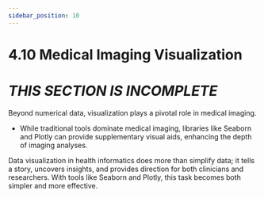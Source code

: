 ```yaml
---
sidebar_position: 10
---
```


# 4.10 Medical Imaging Visualization

# ***THIS SECTION IS INCOMPLETE***

Beyond numerical data, visualization plays a pivotal role in medical imaging.

- While traditional tools dominate medical imaging, libraries like Seaborn and Plotly can provide supplementary visual aids, enhancing the depth of imaging analyses.

Data visualization in health informatics does more than simplify data; it tells a story, uncovers insights, and provides direction for both clinicians and researchers. With tools like Seaborn and Plotly, this task becomes both simpler and more effective.